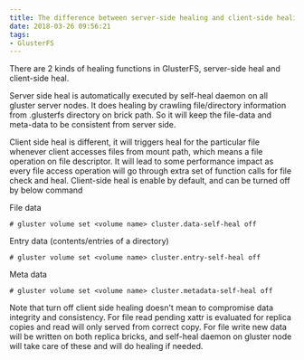 ```yaml
---
title: The difference between server-side healing and client-side healing in GlusterFS
date: 2018-03-26 09:56:21
tags:
- GlusterFS
---
```


There are 2 kinds of healing functions in GlusterFS, server-side heal and client-side heal.

Server side heal is automatically executed by self-heal daemon on all gluster server nodes. It does healing by crawling file/directory information from .glusterfs directory on brick path. So it will keep the file-data and meta-data to be consistent from server side.

Client side heal is different, it will triggers heal for the particular file whenever client accesses files from mount path, which means a file operation on file descriptor. It will lead to some performance impact as every file access operation will go through extra set of function calls for file check and heal.
Client-side heal is enable by default, and can be turned off by below command

File data
```
# gluster volume set <volume name> cluster.data-self-heal off
```

Entry data (contents/entries of a directory)
```
# gluster volume set <volume name> cluster.entry-self-heal off
```

Meta data
```
# gluster volume set <volume name> cluster.metadata-self-heal off
```

Note that turn off client side healing doesn't mean to compromise data
integrity and consistency. For file read pending xattr is evaluated for replica
copies and read will only served from correct copy. For file write new data
will be written on both replica bricks, and self-heal daemon on gluster node
will take care of these and will do healing if needed.
